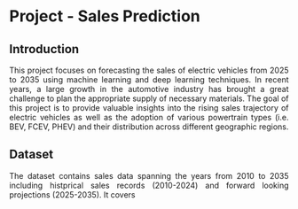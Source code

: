 # Project - Sales Prediction

## Introduction
<p align="justify">
This project focuses on forecasting the sales of electric vehicles from 2025 to 2035 using machine learning and deep learning techniques. In recent years, a large growth in the automotive industry has brought a great challenge to plan the appropriate supply of necessary materials. The goal of this project is to provide valuable insights into the rising sales trajectory of electric vehicles as well as the adoption of various powertrain types (i.e. BEV, FCEV, PHEV) and their distribution across different geographic regions.
 </p>

 ## Dataset
 <p align="justify">
 The dataset contains sales data spanning the years from 2010 to 2035 including histprical sales records (2010-2024) and forward looking projections (2025-2035). It covers   
